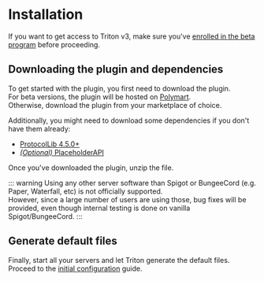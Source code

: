 # Installation

If you want to get access to Triton v3,
make sure you've [enrolled in the beta program](./beta-enrollment.md) before proceeding.

## Downloading the plugin and dependencies

To get started with the plugin, you first need to download the plugin.  
For beta versions, the plugin will be hosted on [Polymart](https://triton.rexcantor64.com/polymart).  
Otherwise, download the plugin from your marketplace of choice.

Additionally, you might need to download some dependencies if you don't have them already:

- [ProtocolLib 4.5.0+](https://www.spigotmc.org/resources/protocollib.1997/)
- [_(Optional)_ PlaceholderAPI](https://www.spigotmc.org/resources/placeholderapi.6245/)

Once you've downloaded the plugin, unzip the file.

::: warning
Using any other server software than Spigot or BungeeCord (e.g. Paper, Waterfall, etc) is not officially supported.  
However, since a large number of users are using those, bug fixes will be provided, even though internal testing is done on vanilla Spigot/BungeeCord.
:::

## Generate default files

Finally, start all your servers and let Triton generate the default files.
Proceed to the [initial configuration](./initial-configuration.md) guide.
